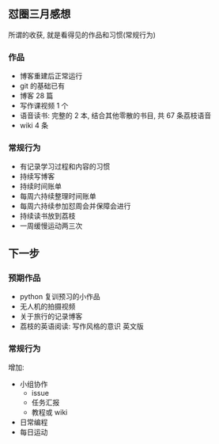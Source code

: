 ## 怼圈三月感想
所谓的收获, 就是看得见的作品和习惯(常规行为)
### 作品
- 博客重建后正常运行
- git 的基础已有
- 博客 28 篇
- 写作课视频 1 个
- 语音读书: 完整的 2 本, 结合其他零散的书目, 共 67 条荔枝语音
- wiki 4 条

### 常规行为
- 有记录学习过程和内容的习惯
- 持续写博客
- 持续时间账单
- 每周六持续整理时间账单
- 每周六持续参加怼周会并保障会进行
- 持续读书放到荔枝
- 一周缓慢运动两三次

## 下一步
### 预期作品
- python 复训预习的小作品
- 无人机的拍摄视频
- 关于旅行的记录博客
- 荔枝的英语阅读: 写作风格的意识 英文版

### 常规行为
增加:
- 小组协作
	+ issue
	+ 任务汇报
	+ 教程或 wiki
- 日常编程
- 每日运动 